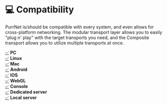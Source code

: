 # 💻 Compatibility

PurrNet is/should be compatible with every system, and even allows for cross-platform networking. The modular transport layer allows you to easily "plug n' play" with the target transports you need, and the Composite transport allows you to utilize multiple transports at once.

[✅](https://emojipedia.org/check-mark-button) **PC**\
[✅](https://emojipedia.org/check-mark-button) **Linux**\
[✅](https://emojipedia.org/check-mark-button) **Mac**\
[✅](https://emojipedia.org/check-mark-button) **Android**\
[✅](https://emojipedia.org/check-mark-button) **IOS**\
[✅](https://emojipedia.org/check-mark-button) **WebGL**\
[✅](https://emojipedia.org/check-mark-button) **Console**\
[✅](https://emojipedia.org/check-mark-button) **Dedicated server**\
[✅](https://emojipedia.org/check-mark-button) **Local server**
